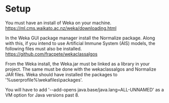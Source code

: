 # Setup
You must have an install of Weka on your machine.
https://ml.cms.waikato.ac.nz/weka/downloading.html

In the Weka GUI package manager install the Normalize package. Along with this, if you intend to use Artificial Immune System (AIS) models, the following files must also be installed.
https://github.com/fracpete/wekaclassalgos

From the Weka install, the Weka.jar must be linked as a library in your project. The same must be done with the wekaclassalgos and Normalize JAR files. Weka should have installed the packages to '%userprofile%\wekafiles\packages'.

You will have to add '--add-opens java.base/java.lang=ALL-UNNAMED' as a VM option for Java versions past 8.
